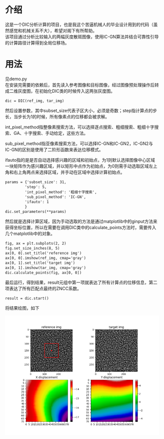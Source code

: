 # 介绍
这是一个DIC分析计算的项目，也是我这个苦逼机械人的毕业设计用到的代码（虽然感觉和机械关系不大），希望对阁下有所帮助。    
该项目通过分析比较输入的两幅灰度散斑图像，使用IC-GN算法并结合可靠性引导的计算路径计算得到全局位移场。   
# 用法
见demo.py          
在安装完需要的依赖后，首先读入参考图像和目标图像，经过图像预处理操作后转成二维灰度图，在初始化DIC类的时候传入这两张灰度图。        

    dic = DIC(ref_img, tar_img)  

然后设置参数，其中subset_size代表子区大小，必须是奇数；step指计算点的步长，当步长为1的时候，所有像素点的位移都会被求解。    
  
int_pixel_method指整像素搜索方法，可以选择逐点搜索、粗细搜索、粗细十字搜索、GA、十字搜索、手动给定，这些方法。     

sub_pixel_method指亚像素搜索方法，可以选择IC-GN和IC-GN2，IC-GN2与IC-GN的区别是使用了二阶形函数来表达位移模式。   

ifauto指的是是否自动选择感兴趣的区域和初始点，为1则默认选择图像中心区域 一块矩阵作为感兴趣区域，并以矩形中点作为初始点，为0则需手动选取区域左上角和右上角两点来选择区域，并手动在区域中选择计算初始点。    

    params = {'subset_size': 31,  
             'step': 5,  
             'int_pixel_method': '粗细十字搜索',  
             'sub_pixel_method': 'IC-GN',  
             'ifauto': 1  
             }  
    dic.set_parameters(**params)  

然后就是选择计算区域，因为手动选取的方法是通过matplotlib中的ginput方法来获得坐标位置，所以在需要在调用DIC类中的calculate_points方法时，需要传入几个matplotlib中的对象。   

    fig, ax = plt.subplots(2, 2)  
    fig.set_size_inches(8, 5)  
    ax[0, 0].set_title('reference img')  
    ax[0, 0].imshow(ref_img, cmap='gray')  
    ax[0, 1].set_title('target img')  
    ax[0, 1].imshow(tar_img, cmap='gray')  
    dic.calculate_points(fig, ax[0, 0])  

最后运行，得到结果，result元组中第一项就表达了所有计算点的位移信息，第二项表达了所有匹配点最终的ZNCC系数。 

    result = dic.start()  

将结果绘图，如下

![img.png](./img/img.png)
